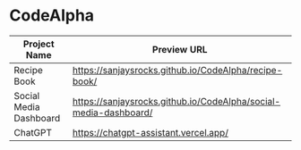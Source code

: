 # CodeAlpha

| Project Name              | Preview URL                                              |
| ------------------------- | -------------------------------------------------------- |
| Recipe Book               | https://sanjaysrocks.github.io/CodeAlpha/recipe-book/ |
| Social Media Dashboard    | https://sanjaysrocks.github.io/CodeAlpha/social-media-dashboard/ |
| ChatGPT    | https://chatgpt-assistant.vercel.app/ |

